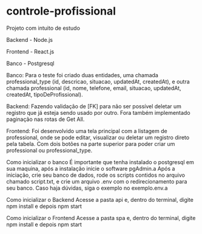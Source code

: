 # controle-profissional
Projeto com intuito de estudo

Backend - Node.js

Frontend - React.js

Banco - Postgresql

Banco: Para o teste foi criado duas entidades, uma chamada professional_type (id, descricao, situacao, updatedAt, createdAt), e outra chamada professional (id, nome, telefone, email, situacao,  updatedAt,  createdAt, tipoDeProfissional).

Backend: Fazendo validação de [FK] para não ser possível deletar um registro que já esteja sendo usado por outro. Fora também implementado paginação nas rotas de Get All.

Frontend: Foi desenvolvido uma tela principal com a listagem de professional, onde se pode editar, visualizar ou deletar um registro direto pela tabela. Com dois botões na parte superior para poder criar um professional ou professional_type.


Como inicializar o banco
É importante que tenha instalado o postgresql em sua maquina, após a instalação inicie o software pgAdmin.a
Após a iniciação, crie seu banco de dados, rode os scripts contidos no arquivo chamado script.txt, e crie um arquivo .env com o redirecionamento para seu banco. Caso haja dúvidas, siga o exemplo no exemplo.env.a


Como inicializar o Backend
Acesse a pasta api e, dentro do terminal, digite npm install e depois npm start


Como inicializar o Frontend
Acesse a pasta spa e, dentro do terminal, digite npm install e depois npm start